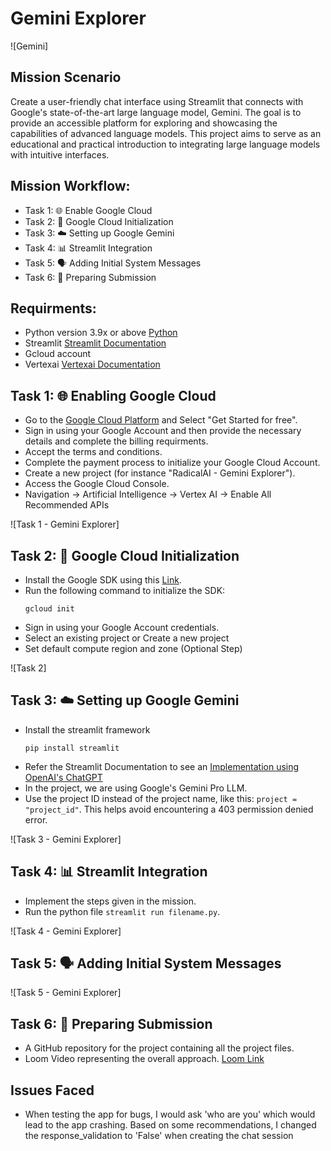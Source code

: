 # Gemini Explorer

![Gemini]

## Mission Scenario
Create a user-friendly chat interface using Streamlit that connects with Google's state-of-the-art large language model, Gemini. The goal is to provide an accessible platform for exploring and showcasing the capabilities of advanced language models. This project aims to serve as an educational and practical introduction to integrating large language models with intuitive interfaces.

## Mission Workflow:
- Task 1: 🌐 Enable Google Cloud
- Task 2: 🧬 Google Cloud Initialization
- Task 3: ☁️ Setting up Google Gemini
- Task 4: 📊 Streamlit Integration
- Task 5: 🗣️ Adding Initial System Messages
- Task 6: 📄 Preparing Submission

## Requirments:

- Python version 3.9x or above [Python](https://www.python.org/downloads/)
- Streamlit [Streamlit Documentation](https://docs.streamlit.io/)
- Gcloud account
- Vertexai [Vertexai Documentation](https://cloud.google.com/vertex-ai)

## Task 1: 🌐 Enabling Google Cloud

- Go to the [Google Cloud Platform](https://cloud.google.com/free/?utm_source=google&utm_medium=cpc&utm_campaign=japac-IN-all-en-dr-BKWS-all-core-trial-EXA-dr-1605216&utm_content=text-ad-none-none-DEV_c-CRE_644159077391-ADGP_Hybrid+%7C+BKWS+-+EXA+%7C+Txt+~+GCP_General_core+brand_main-KWID_43700074766895886-aud-970366092687:kwd-6458750523&userloc_9062223-network_g&utm_term=KW_google%20cloud&gad_source=1&gclid=CjwKCAjw48-vBhBbEiwAzqrZVFHOq76jh9J0dgd2lwSHL3oF20yQX_sP4TvFoe6Nw7ofMguovMUk3BoChZ4QAvD_BwE&gclsrc=aw.ds) and Select "Get Started for free".
- Sign in using your Google Account and then provide the necessary details and complete the billing requirments.
- Accept the terms and conditions.
- Complete the payment process to initialize your Google Cloud Account.
- Create a new project (for instance "RadicalAI - Gemini Explorer").
- Access the Google Cloud Console.
- Navigation -> Artificial Intelligence -> Vertex AI -> Enable All Recommended APIs

![Task 1 - Gemini Explorer]

## Task 2: 🧬 Google Cloud Initialization

- Install the Google SDK using this [Link](https://cloud.google.com/sdk/docs/install).
- Run the following command to initialize the SDK:
  ```
  gcloud init
- Sign in using your Google Account credentials.
- Select an existing project or Create a new project
- Set default compute region and zone (Optional Step)

![Task 2]

## Task 3: ☁️ Setting up Google Gemini

- Install the streamlit framework
  ```
  pip install streamlit
- Refer the Streamlit Documentation to see an [Implementation using OpenAI's ChatGPT](https://docs.streamlit.io/knowledge-base/tutorials/build-conversational-apps)
- In the project, we are using Google's Gemini Pro LLM.
- Use the project ID instead of the project name, like this: `project = "project_id"`. This helps avoid encountering a 403 permission denied error.

![Task 3 - Gemini Explorer]

## Task 4: 📊 Streamlit Integration
- Implement the steps given in the mission.
- Run the python file `streamlit run filename.py`.

![Task 4 - Gemini Explorer]

## Task 5: 🗣️ Adding Initial System Messages

![Task 5 - Gemini Explorer]

## Task 6: 📄 Preparing Submission

 - A GitHub repository for the project containing all the project files.
 - Loom Video representing the overall approach. [Loom Link]()

##  Issues Faced
 - When testing the app for bugs, I would ask 'who are you' which would lead to the app crashing. Based on some recommendations, I changed the response_validation to 'False' when creating the chat session 

